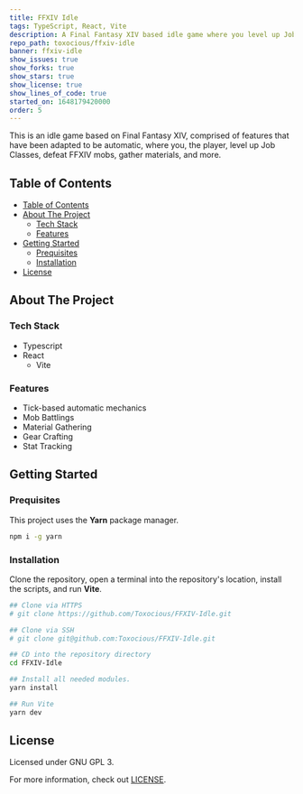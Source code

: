 ```yaml
---
title: FFXIV Idle
tags: TypeScript, React, Vite
description: A Final Fantasy XIV based idle game where you level up Job Classes, defeat FFXIV mobs, gather materials, and more.
repo_path: toxocious/ffxiv-idle
banner: ffxiv-idle
show_issues: true
show_forks: true
show_stars: true
show_license: true
show_lines_of_code: true
started_on: 1648179420000
order: 5
---
```




This is an idle game based on Final Fantasy XIV, comprised of features that have been adapted to be automatic, where you, the player, level up Job Classes, defeat FFXIV mobs, gather materials, and more.



## Table of Contents
- [Table of Contents](#table-of-contents)
- [About The Project](#about-the-project)
  - [Tech Stack](#tech-stack)
  - [Features](#features)
- [Getting Started](#getting-started)
  - [Prequisites](#prequisites)
  - [Installation](#installation)
- [License](#license)



## About The Project
### Tech Stack
- Typescript
- React
  - Vite

### Features
- Tick-based automatic mechanics
- Mob Battlings
- Material Gathering
- Gear Crafting
- Stat Tracking



## Getting Started
### Prequisites
This project uses the **Yarn** package manager.

```bash
npm i -g yarn
```

### Installation
Clone the repository, open a terminal into the repository's location, install the scripts, and run **Vite**.

```bash
## Clone via HTTPS
# git clone https://github.com/Toxocious/FFXIV-Idle.git

## Clone via SSH
# git clone git@github.com:Toxocious/FFXIV-Idle.git

## CD into the repository directory
cd FFXIV-Idle

## Install all needed modules.
yarn install

## Run Vite
yarn dev
```



## License
Licensed under GNU GPL 3.

For more information, check out [LICENSE](LICENSE).
